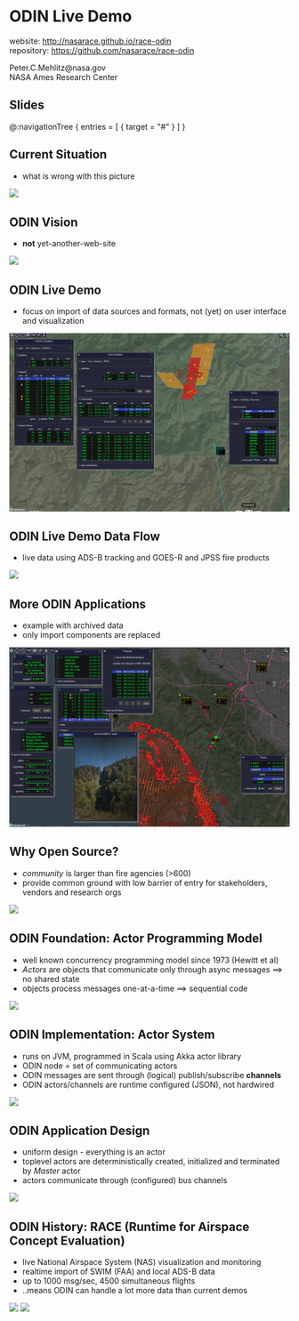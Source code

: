 # ODIN Live Demo

website: <http://nasarace.github.io/race-odin><br/>
repository: <https://github.com/nasarace/race-odin><br/>

<p class="author">
Peter.C.Mehlitz@nasa.gov<br/>
NASA Ames Research Center
</p>

## Slides
@:navigationTree { entries = [ { target = "#" } ] }


## Current Situation
* what is wrong with this picture

<img src="./images/current.svg" class="center scale85">
 

## ODIN Vision
* **not** yet-another-web-site

<img src="./images/odin-node.svg" class="center scale70">


## ODIN Live Demo
* focus on import of data sources and formats, not (yet) on user interface and visualization

<img src="./images/live-demo.png" class="center scale85">

<!--
## ODIN Live Demo (not so live)
<video  width="85%" controls Autoplay=autoplay src="./images/odin-live-data.webm"></video>
-->

## ODIN Live Demo Data Flow
* live data using ADS-B tracking and GOES-R and JPSS fire products

<img src="./images/live-demo.svg" class="center scale60">


## More ODIN Applications
* example with archived data
* only import components are replaced
<img src="./images/czu-demo.png" class="center scale80">



## Why Open Source?
* *community* is larger than fire agencies (>600)
* provide common ground with low barrier of entry for stakeholders, vendors and research orgs

<img src="./images/odin-open.svg" class="center scale70"/>


## ODIN Foundation: Actor Programming Model
* well known concurrency programming model since 1973 (Hewitt et al)
* _Actors_ are objects that communicate only through async messages
  ⟹ no shared state
* objects process messages one-at-a-time ⟹ sequential code

<img src="./images/actor.svg" class="center scale55"/>


## ODIN Implementation: Actor System
* runs on JVM, programmed in Scala using Akka actor library
* ODIN node = set of communicating actors
* ODIN messages are sent through (logical) publish/subscribe **channels**
* ODIN actors/channels are runtime configured (JSON), not hardwired

<img src="./images/race-design.svg" class="center scale45"/>


## ODIN Application Design
* uniform design - everything is an actor
* toplevel actors are deterministically created, initialized and terminated
  by _Master_ actor
* actors communicate through (configured) bus channels

<img src="./images/race-overview-2.svg" class="center scale55"/>


## ODIN History: RACE (Runtime for Airspace Concept Evaluation)
* live National Airspace System (NAS) visualization and monitoring
* realtime import of SWIM (FAA) and local ADS-B data
* up to 1000 msg/sec, 4500 simultaneous flights
* ..means ODIN can handle a lot more data than current demos

<div>
  <img src="./images/swim-sbs-all-ww.svg" class="left scale40"/>
  <img src="./images/race-nas.png" class="right scale45"/>
</div>
